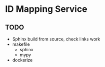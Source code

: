 # ID Mapping Service


## TODO

* Sphinx build from source, check links work
* makefile
  * sphinx
  * mypy
* dockerize